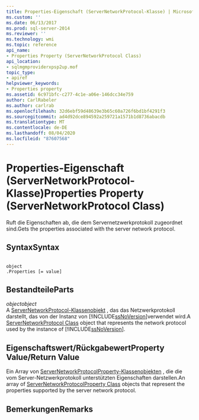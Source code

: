 ```yaml
---
title: Properties-Eigenschaft (ServerNetworkProtocol-Klasse) | Microsoft-Dokumentation
ms.custom: ''
ms.date: 06/13/2017
ms.prod: sql-server-2014
ms.reviewer: ''
ms.technology: wmi
ms.topic: reference
api_name:
- Properties Property (ServerNetworkProtocol Class)
api_location:
- sqlmgmproviderxpsp2up.mof
topic_type:
- apiref
helpviewer_keywords:
- Properties property
ms.assetid: 6c971bfc-c277-4c1e-a06e-146dcc34e759
author: CarlRabeler
ms.author: carlrab
ms.openlocfilehash: 32d6ebf59d48639e3b65c60a726f6bd1bf4291f3
ms.sourcegitcommit: ad4d92dce894592a259721a1571b1d8736abacdb
ms.translationtype: MT
ms.contentlocale: de-DE
ms.lasthandoff: 08/04/2020
ms.locfileid: "87607568"
---
```

# <a name="properties-property-servernetworkprotocol-class"></a><span data-ttu-id="506a6-102">Properties-Eigenschaft (ServerNetworkProtocol-Klasse)</span><span class="sxs-lookup"><span data-stu-id="506a6-102">Properties Property (ServerNetworkProtocol Class)</span></span>
  <span data-ttu-id="506a6-103">Ruft die Eigenschaften ab, die dem Servernetzwerkprotokoll zugeordnet sind.</span><span class="sxs-lookup"><span data-stu-id="506a6-103">Gets the properties associated with the server network protocol.</span></span>  
  
## <a name="syntax"></a><span data-ttu-id="506a6-104">Syntax</span><span class="sxs-lookup"><span data-stu-id="506a6-104">Syntax</span></span>  
  
```  
  
object  
.Properties [= value]  
```  
  
## <a name="parts"></a><span data-ttu-id="506a6-105">Bestandteile</span><span class="sxs-lookup"><span data-stu-id="506a6-105">Parts</span></span>  
 <span data-ttu-id="506a6-106">*object*</span><span class="sxs-lookup"><span data-stu-id="506a6-106">*object*</span></span>  
 <span data-ttu-id="506a6-107">A [ServerNetworkProtocol-Klassenobjekt](servernetworkprotocol-class.md) , das das Netzwerkprotokoll darstellt, das von der Instanz von [!INCLUDE[ssNoVersion](../../../includes/ssnoversion-md.md)]verwendet wird.</span><span class="sxs-lookup"><span data-stu-id="506a6-107">A [ServerNetworkProtocol Class](servernetworkprotocol-class.md) object that represents the network protocol used by the instance of [!INCLUDE[ssNoVersion](../../../includes/ssnoversion-md.md)].</span></span>  
  
## <a name="property-valuereturn-value"></a><span data-ttu-id="506a6-108">Eigenschaftswert/Rückgabewert</span><span class="sxs-lookup"><span data-stu-id="506a6-108">Property Value/Return Value</span></span>  
 <span data-ttu-id="506a6-109">Ein Array von [ServerNetworkProtocolProperty-Klassenobjekten](../servernetworkprotocolproperty-class/servernetworkprotocolproperty-class.md) , die die vom Server-Netzwerkprotokoll unterstützten Eigenschaften darstellen.</span><span class="sxs-lookup"><span data-stu-id="506a6-109">An array of [ServerNetworkProtocolProperty Class](../servernetworkprotocolproperty-class/servernetworkprotocolproperty-class.md) objects that represent the properties supported by the server network protocol.</span></span>  
  
## <a name="remarks"></a><span data-ttu-id="506a6-110">Bemerkungen</span><span class="sxs-lookup"><span data-stu-id="506a6-110">Remarks</span></span>  
  
